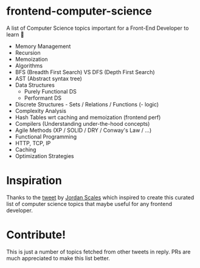 # frontend-computer-science
A list of Computer Science topics important for a Front-End Developer to learn 📝

- Memory Management
- Recursion
- Memoization
- Algorithms
- BFS (Breadth First Search) VS DFS (Depth First Search)
- AST (Abstract syntax tree)
- Data Structures
  - Purely Functional DS
  - Performant DS
- Discrete Structures - Sets / Relations / Functions (- logic)
- Complexity Analysis
- Hash Tables wrt caching and memoization (frontend perf)
- Compilers (Understanding under-the-hood concepts)
- Agile Methods (XP / SOLID / DRY / Conway's Law / ...)
- Functional Programming
- HTTP, TCP, IP
- Caching
- Optimization Strategies

# Inspiration
Thanks to the [tweet](https://twitter.com/jdan/status/821004591651319808) by [Jordan Scales](https://github.com/jdan) which inspired to create this curated list of computer science topics that maybe useful for any frontend developer.

# Contribute!
This is just a number of topics fetched from other tweets in reply. PRs are much appreciated to make this list better.
